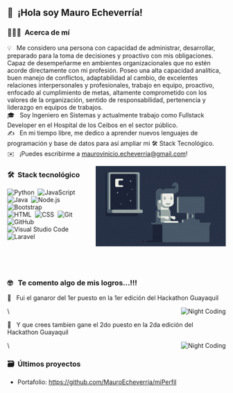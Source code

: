 ## 👋 &nbsp;¡Hola soy Mauro Echeverría!

### 👨🏻‍💻 &nbsp;Acerca de mí

💡 &nbsp; Me considero una persona con capacidad de administrar, desarrollar, preparado para la toma de decisiones y proactivo con mis obligaciones. Capaz de desempeñarme en ambientes organizacionales que no estén acorde directamente con mi profesión. Poseo una alta capacidad analítica, buen manejo de conflictos, adaptabilidad al cambio, de excelentes relaciones interpersonales y profesionales, trabajo en equipo, proactivo, enfocado al cumplimiento de metas, altamente comprometido con los valores de la organización, sentido de responsabilidad, pertenencia y liderazgo en equipos de trabajos.\
🎓 &nbsp; Soy Ingeniero en Sistemas y actualmente trabajo como Fullstack Developer en el Hospital de los Ceibos en el sector público.\
✍️ &nbsp; En mi tiempo libre, me dedico a aprender nuevos lenguajes de programación y base de datos para así ampliar mi 🛠 Stack Tecnológico.\
✉️ &nbsp; ¡Puedes escribirme a maurovinicio.echeverria@gmail.com!


<img alt="Night Coding" src="https://raw.githubusercontent.com/AVS1508/AVS1508/master/assets/Night-Coding.gif" align="right"/>

### 🛠 &nbsp;Stack tecnológico

![Python](https://img.shields.io/badge/-Python-05122A?style=flat&logo=python)&nbsp;
![JavaScript](https://img.shields.io/badge/-JavaScript-05122A?style=flat&logo=javascript)&nbsp;
![Java](https://img.shields.io/badge/-Java-05122A?style=flat&logo=Java&logoColor=FFA518)&nbsp;
![Node.js](https://img.shields.io/badge/-Node.js-05122A?style=flat&logo=node.js)&nbsp;
![Bootstrap](https://img.shields.io/badge/-Bootstrap-05122A?style=flat&logo=bootstrap&logoColor=563D7C)\
![HTML](https://img.shields.io/badge/-HTML-05122A?style=flat&logo=HTML5)&nbsp;
![CSS](https://img.shields.io/badge/-CSS-05122A?style=flat&logo=CSS3&logoColor=1572B6)&nbsp;
![Git](https://img.shields.io/badge/-Git-05122A?style=flat&logo=git)&nbsp;
![GitHub](https://img.shields.io/badge/-GitHub-05122A?style=flat&logo=github)&nbsp;
![Visual Studio Code](https://img.shields.io/badge/-Visual%20Studio%20Code-05122A?style=flat&logo=visual-studio-code&logoColor=007ACC)&nbsp;
![Laravel](https://img.shields.io/badge/-Laravel-05122A?style=flat&logo=laravel)

<br><br><br>

### 🤓 &nbsp; Te comento algo de mis logros...!!!

🥇 &nbsp; Fui el ganaror del 1er puesto en la 1er edición del Hackathon Guayaquil

<img alt="Night Coding" src="https://i.postimg.cc/fR6Y3q69/ht-4.jpg" align="right"/>\

🥈 &nbsp; Y que crees tambien gane el 2do puesto en la 2da edición del Hackathon Guayaquil

<img alt="Night Coding" src="https://i.postimg.cc/hjR8YZsB/ht-6.jpg" align="right"/>\

### 🗃 &nbsp;Últimos proyectos

- Portafolio: https://github.com/MauroEcheverria/miPerfil
